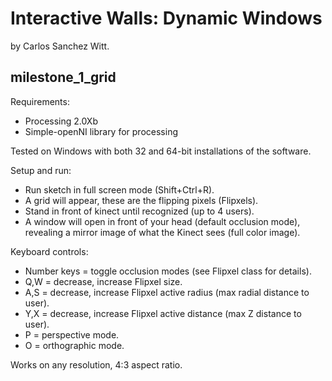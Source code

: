 Interactive Walls: Dynamic Windows
==================================

by Carlos Sanchez Witt.

milestone_1_grid
----------------

Requirements:
- Processing 2.0Xb
- Simple-openNI library for processing

Tested on Windows with both 32 and 64-bit installations of the software.

Setup and run:
- Run sketch in full screen mode (Shift+Ctrl+R).
- A grid will appear, these are the flipping pixels (Flipxels).
- Stand in front of kinect until recognized (up to 4 users).
- A window will open in front of your head (default occlusion mode), revealing 
  a mirror image of what the Kinect sees (full color image).

Keyboard controls:
- Number keys = toggle occlusion modes (see Flipxel class for details).
- Q,W = decrease, increase Flipxel size.
- A,S = decrease, increase Flipxel active radius (max radial distance to user).
- Y,X = decrease, increase Flipxel active distance (max Z distance to user).
- P = perspective mode.
- O = orthographic mode.

Works on any resolution, 4:3 aspect ratio.